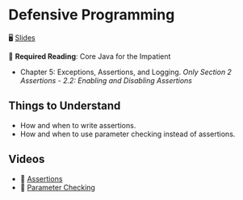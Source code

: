 # Defensive Programming

🖥️ [Slides](https://docs.google.com/presentation/d/1VOvCn5605TAaCC4DBZBH-B4YSDZij0UF/edit?usp=sharing&ouid=114081115660452804792&rtpof=true&sd=true)

📖 **Required Reading**: Core Java for the Impatient

- Chapter 5: Exceptions, Assertions, and Logging. _Only Section 2 Assertions - 2.2: Enabling and Disabling Assertions_

## Things to Understand

- How and when to write assertions.
- How and when to use parameter checking instead of assertions.

## Videos

- 🎥 [Assertions](https://byu.hosted.panopto.com/Panopto/Pages/Viewer.aspx?id=934d5be6-15b3-4213-a25b-ad6d01430c86&start=0)
- 🎥 [Parameter Checking](https://byu.hosted.panopto.com/Panopto/Pages/Viewer.aspx?id=4d06fa38-cf64-4dc2-ace5-ad6d0146799a&start=0)

